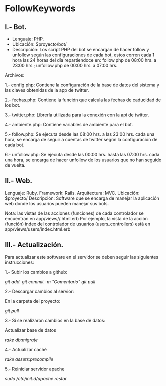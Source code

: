 FollowKeywords
==============

I.- Bot.
--------------

- Lenguaje: PHP.
- Ubicación: $proyecto/bot/
- Descripción: Los script PHP del bot se encargan de hacer follow y unfollow según las configuraciones de cada bot, estos corren cada 1 hora las 24 horas del día repartiendoce en: follow.php de 08:00 hrs. a 23:00 hrs.; unfollow.php de 00:00 hrs. a 07:00 hrs.

Archivos:

1.- config.php: Contiene la configuración de la base de datos del sistema y las claves obtenidas de la app de twitter.

2.- fechas.php: Contiene la función que calcula las fechas de caducidad de los bot.

3.- twitter.php: Librería utilizada para la conexión con la api de twitter.

4.- ambiente.php: Contiene variables de ambiente para el bot.

5.- follow.php: Se ejecuta desde las 08:00 hrs. a las 23:00 hrs. cada una hora, se encarga de seguir a cuentas de twitter según la configuración de cada bot.

6.- unfollow.php: Se ejecuta desde las 00:00 hrs. hasta las 07:00 hrs. cada una hora, se encarga de hacer unfollow de los usuarios que no han seguido de vuelta.


II.- Web.
--------------

Lenguaje: Ruby.
Framework: Rails.
Arquitectura: MVC.
Ubicación: $proyecto/
Descripción: Software que se encarga de manejar la aplicación web donde los usuarios pueden manejar sus bots.


Nota: las vistas de las acciones (funciones) de cada controlador se encuentran en app/views/<modelo>/<vista>.html.erb
Por ejemplo, la vista de la acción (función) index del controlador de usuarios (users_controllers) está en app/views/users/index.html.erb


III.- Actualización.
--------------

Para actualizar este software en el servidor se deben seguir las siguientes instrucciones:

1.- Subir los cambios a github:

*git add.*
*git commit -m "Comentario"*
*git pull*

2.- Descargar cambios al servior:

En la carpeta del proyecto:

*git pull*

3.- Si se realizaron cambios en la base de datos:

Actualizar base de datos

*rake db:migrate*

4.- Actualizar caché

*rake assets:precompile*

5.- Reiniciar servidor apache

*sudo /etc/init.d/apache restar*
